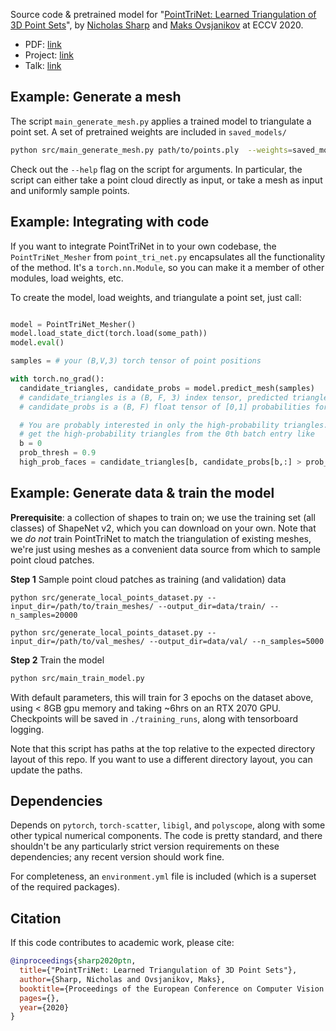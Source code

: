 Source code & pretrained model for "[PointTriNet: Learned Triangulation of 3D Point Sets](https://nmwsharp.com/research/learned-triangulation/)", by [Nicholas Sharp](https://nmwsharp.com/) and [Maks Ovsjanikov](http://www.lix.polytechnique.fr/~maks/) at ECCV 2020.

- PDF: [link](https://nmwsharp.com/media/papers/learned-triangulation/learned_triangulation.pdf)
- Project: [link](https://nmwsharp.com/research/learned-triangulation/)
- Talk: [link](https://www.youtube.com/watch?v=PoNT0u_wz4Y)

## Example: Generate a mesh


The script `main_generate_mesh.py` applies a trained model to triangulate a point set. A set of pretrained weights are included in `saved_models/`

```sh
python src/main_generate_mesh.py path/to/points.ply  --weights=saved_model/
```

Check out the `--help` flag on the script for arguments. In particular, the script can either take a point cloud directly as input, or take a mesh as input and uniformly sample points.


## Example: Integrating with code

If you want to integrate PointTriNet in to your own codebase, the `PointTriNet_Mesher` from `point_tri_net.py` encapsulates all the functionality of the method. It's a `torch.nn.Module`, so you can make it a member of other modules, load weights, etc.

To create the model, load weights, and triangulate a point set, just call:

```python

model = PointTriNet_Mesher()
model.load_state_dict(torch.load(some_path))
model.eval()

samples = # your (B,V,3) torch tensor of point positions

with torch.no_grad():
  candidate_triangles, candidate_probs = model.predict_mesh(samples)
  # candidate_triangles is a (B, F, 3) index tensor, predicted triangles
  # candidate_probs is a (B, F) float tensor of [0,1] probabilities for each triangle

  # You are probably interested in only the high-probability triangles. For example,
  # get the high-probability triangles from the 0th batch entry like
  b = 0
  prob_thresh = 0.9
  high_prob_faces = candidate_triangles[b, candidate_probs[b,:] > prob_thresh, :]


```

## Example: Generate data & train the model

**Prerequisite**: a collection of shapes to train on; we use the training set (all classes) of ShapeNet v2, which you can download on your own. Note that we _do not_ train PointTriNet to match the triangulation of existing meshes, we're just using meshes as a convenient data source from which to sample point cloud patches.

**Step 1** Sample point cloud patches as training (and validation) data

```shell
python src/generate_local_points_dataset.py --input_dir=/path/to/train_meshes/ --output_dir=data/train/ --n_samples=20000

python src/generate_local_points_dataset.py --input_dir=/path/to/val_meshes/ --output_dir=data/val/ --n_samples=5000
```

**Step 2** Train the model

```sh
python src/main_train_model.py
```

With default parameters, this will train for 3 epochs on the dataset above, using < 8GB gpu memory and taking ~6hrs on an RTX 2070 GPU. Checkpoints will be saved in `./training_runs`, along with tensorboard logging.

Note that this script has paths at the top relative to the expected directory layout of this repo. If you want to use a different directory layout, you can update the paths.

## Dependencies

Depends on `pytorch`, `torch-scatter`, `libigl`, and `polyscope`, along with some other typical numerical components. The code is pretty standard, and there shouldn't be any particularly strict version requirements on these dependencies; any recent version should work fine.

For completeness, an `environment.yml` file is included (which is a superset of the required packages).

## Citation

If this code contributes to academic work, please cite:

```bib
@inproceedings{sharp2020ptn,
  title={"PointTriNet: Learned Triangulation of 3D Point Sets"},
  author={Sharp, Nicholas and Ovsjanikov, Maks},
  booktitle={Proceedings of the European Conference on Computer Vision (ECCV)},
  pages={},
  year={2020}
}
```

